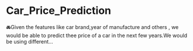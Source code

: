 # Car_Price_Prediction
🚘Given the features like car brand,year of manufacture and others , we would be able to predict thee price of a car in the next few years.We would be using different...
